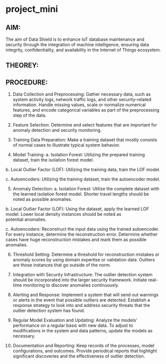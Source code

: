 # project_mini


## AIM:
The aim of Data Shield is to enhance IoT database maintenance and security through the integration of machine intelligence, ensuring data integrity, confidentiality, and availability in the Internet of Things ecosystem.

## THEOREY:


## PROCEDURE:
1. Data Collection and Preprocessing:
Gather necessary data, such as system activity logs, network traffic logs, and other security-related information.
Handle missing values, scale or normalize numerical features, and encode categorical variables as part of the preprocessing step of the data.

2. Feature Selection:
Determine and select features that are important for anomaly detection and security monitoring.

3. Training Data Preparation:
Make a training dataset that mostly consists of normal cases to illustrate typical system behavior.

4. Model Training:
a. Isolation Forest:
Utilizing the prepared training dataset, train the isolation forest model.

b. Local Outlier Factor (LOF):
Utilizing the training data, train the LOF model.

c. Autoencoders:
Utilizing the training dataset, train the autoencoder model.

5. Anomaly Detection:
a. Isolation Forest:
Utilize the complete dataset with the learned isolation forest model.
Shorter travel lengths should be noted as possible anomalies.

b. Local Outlier Factor (LOF):
Using the dataset, apply the learned LOF model.
Lower local density instances should be noted as potential anomalies.

c. Autoencoders:
Reconstruct the input data using the trained autoencoder.
For every instance, determine the reconstruction error.
Determine whether cases have huge reconstruction mistakes and mark them as possible anomalies.

6. Threshold Setting:
Determine a threshold for reconstruction mistakes or anomaly scores by using domain expertise or validation data.
Outliers are those instances that go outside of the norm.

8. Integration with Security Infrastructure:
The outlier detection system should be incorporated into the larger security framework.
Initiate real-time monitoring to discover anomalies continuously.

8. Alerting and Response:
Implement a system that will send out warnings or alerts in the event that possible outliers are detected.
Establish a response strategy to look into and address security threats that the outlier detection system has found.

9. Regular Model Evaluation and Updating:
Analyze the models' performance on a regular basis with new data.
To adjust to modifications in the system and data patterns, update the models as necessary.

10. Documentation and Reporting:
Keep records of the processes, model configurations, and outcomes.
Provide periodical reports that highlight significant discoveries and the effectiveness of outlier detection.
